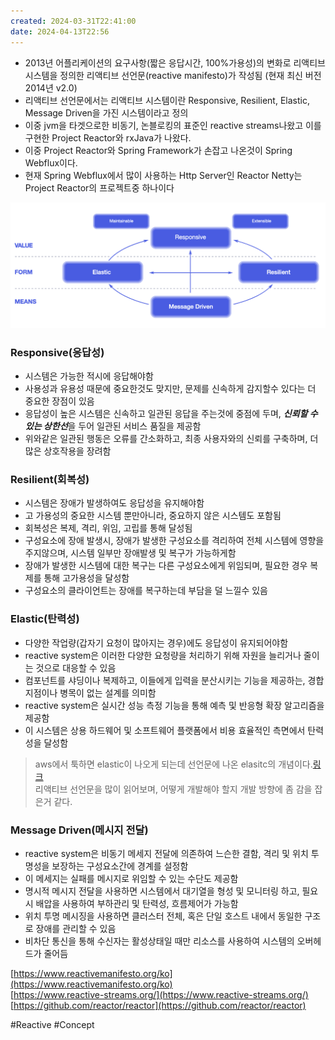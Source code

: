 ```yaml
---
created: 2024-03-31T22:41:00
date: 2024-04-13T22:56
---
```

- 2013년 어플리케이션의 요구사항(짧은 응답시간, 100%가용성)의 변화로 리액티브 시스템을 정의한 리액티브 선언문(reactive manifesto)가 작성됨 (현재 최신 버전 2014년 v2.0)
- 리액티브 선언문에서는 리액티브 시스템이란 Responsive, Resilient, Elastic, Message Driven을 가진 시스템이라고 정의
- 이중 jvm을 타겟으로한 비동기, 논블로킹의 표준인 reactive streams나왔고 이를 구현한 Project Reactor와 rxJava가 나왔다.
- 이중 Project Reactor와 Spring Framework가 손잡고 나온것이 Spring Webflux이다.
- 현재 Spring Webflux에서 많이 사용하는 Http Server인 Reactor Netty는 Project Reactor의 프로젝트중 하나이다

![Pasted image 20231214232659](real-resource-image/Pasted%20image%2020231214232659.png)
### Responsive(응답성)
- 시스템은 가능한 적시에 응답해야함
- 사용성과 유용성 때문에 중요한것도 맞지만, 문제를 신속하게 감지할수 있다는 더 중요한 장점이 있음
- 응답성이 높은 시스템은 신속하고 일관된 응답을 주는것에 중점에 두며, ***신뢰할 수 있는 상한선***을 두어 일관된 서비스 품질을 제공함
- 위와같은 일관된 행동은 오류를 간소화하고, 최종 사용자와의 신뢰를 구축하며, 더 많은 상호작용을 장려함
### Resilient(회복성)
- 시스템은 장애가 발생하여도 응답성을 유지해야함
- 고 가용성의 중요한 시스템 뿐만아니라, 중요하지 않은 시스템도 포함됨
- 회복성은 복제, 격리, 위임, 고립를 통해 달성됨
- 구성요소에 장애 발생시, 장애가 발생한 구성요소를 격리하여 전체 시스템에 영향을 주지않으며, 시스템 일부만 장애발생 및 복구가 가능하게함
- 장애가 발생한 시스템에 대한 복구는 다른 구성요소에게 위임되며, 필요한 경우 복제를 통해 고가용성을 달성함
- 구성요소의 클라이언트는 장애를 복구하는데 부담을 덜 느낄수 있음
### Elastic(탄력성)
- 다양한 작업량(갑자기 요청이 많아지는 경우)에도 응답성이 유지되어야함
- reactive system은 이러한 다양한 요청량을 처리하기 위해 자원을 늘리거나 줄이는 것으로 대응할 수 있음
- 컴포넌트를 샤딩이나 복제하고, 이들에게 입력을 분산시키는 기능을 제공하는, 경합지점이나 병목이 없는 설계를 의미함
- reactive system은 실시간 성능 측정 기능을 통해 예측 및 반응형 확장 알고리즘을 제공함
- 이 시스템은 상용 하드웨어 및 소프트웨어 플랫폼에서 비용 효율적인 측면에서 탄력성을 달성함

> aws에서 툭하면 elastic이 나오게 되는데 선언문에 나온 elasitc의 개념이다.[링크](https://wa.aws.amazon.com/wellarchitected/2020-07-02T19-33-23/wat.concept.elasticity.en.html)  
> 리액티브 선언문을 많이 읽어보며, 어떻게 개발해야 할지 개발 방향에 좀 감을 잡은거 같다.
### Message Driven(메시지 전달)
- reactive system은 비동기 메세지 전달에 의존하여 느슨한 결함, 격리 및 위치 투명성을 보장하는 구성요소간에 경계를 설정함
- 이 메세지는 실패를 메시지로 위임할 수 있는 수단도 제공함
- 명시적 메시지 전달을 사용하면 시스템에서 대기열을 형성 및 모니터링 하고, 필요시 배압을 사용하여 부하관리 및 탄력성, 흐름제어가 가능함
- 위치 투명 메시징을 사용하면 클러스터 전체, 혹은 단일 호스트 내에서 동일한 구조로 장애를 관리할 수 있음
- 비차단 통신을 통해 수신자는 활성상태일 때만 리소스를 사용하여 시스템의 오버헤드가 줄어듬



[https://www.reactivemanifesto.org/ko](https://www.reactivemanifesto.org/ko)  
[https://www.reactive-streams.org/](https://www.reactive-streams.org/)  
[https://github.com/reactor/reactor](https://github.com/reactor/reactor)

#Reactive 
#Concept 